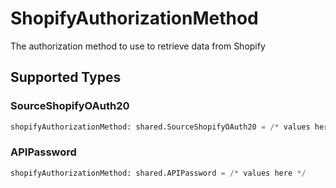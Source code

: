 # ShopifyAuthorizationMethod

The authorization method to use to retrieve data from Shopify


## Supported Types

### SourceShopifyOAuth20

```python
shopifyAuthorizationMethod: shared.SourceShopifyOAuth20 = /* values here */
```

### APIPassword

```python
shopifyAuthorizationMethod: shared.APIPassword = /* values here */
```

